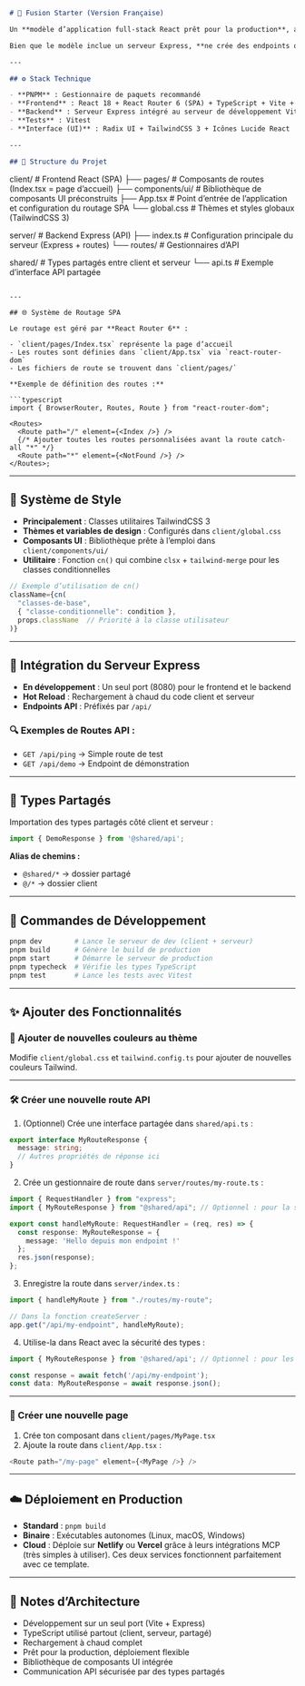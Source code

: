 
```markdown
# 🚀 Fusion Starter (Version Française)

Un **modèle d’application full-stack React prêt pour la production**, avec un **serveur Express intégré**, utilisant **React Router 6** en mode **SPA**, **TypeScript**, **Vitest**, **Zod**, et des outils modernes.

Bien que le modèle inclue un serveur Express, **ne crée des endpoints que lorsque c’est strictement nécessaire**, par exemple pour encapsuler une logique qui **doit rester côté serveur**, comme la gestion de **clés privées** ou certaines **opérations sur la base de données**.

---

## ⚙️ Stack Technique

- **PNPM** : Gestionnaire de paquets recommandé  
- **Frontend** : React 18 + React Router 6 (SPA) + TypeScript + Vite + TailwindCSS 3  
- **Backend** : Serveur Express intégré au serveur de développement Vite  
- **Tests** : Vitest  
- **Interface (UI)** : Radix UI + TailwindCSS 3 + Icônes Lucide React  

---

## 🧱 Structure du Projet

```

client/                   # Frontend React (SPA)
├── pages/                # Composants de routes (Index.tsx = page d’accueil)
├── components/ui/        # Bibliothèque de composants UI préconstruits
├── App.tsx               # Point d’entrée de l’application et configuration du routage SPA
└── global.css            # Thèmes et styles globaux (TailwindCSS 3)

server/                   # Backend Express (API)
├── index.ts              # Configuration principale du serveur (Express + routes)
└── routes/               # Gestionnaires d’API

shared/                   # Types partagés entre client et serveur
└── api.ts                # Exemple d’interface API partagée

````

---

## 🌐 Système de Routage SPA

Le routage est géré par **React Router 6** :

- `client/pages/Index.tsx` représente la page d’accueil  
- Les routes sont définies dans `client/App.tsx` via `react-router-dom`  
- Les fichiers de route se trouvent dans `client/pages/`

**Exemple de définition des routes :**

```typescript
import { BrowserRouter, Routes, Route } from "react-router-dom";

<Routes>
  <Route path="/" element={<Index />} />
  {/* Ajouter toutes les routes personnalisées avant la route catch-all "*" */}
  <Route path="*" element={<NotFound />} />
</Routes>;
````

---

## 🎨 Système de Style

* **Principalement** : Classes utilitaires TailwindCSS 3
* **Thèmes et variables de design** : Configurés dans `client/global.css`
* **Composants UI** : Bibliothèque prête à l’emploi dans `client/components/ui/`
* **Utilitaire** : Fonction `cn()` qui combine `clsx` + `tailwind-merge` pour les classes conditionnelles

```typescript
// Exemple d’utilisation de cn()
className={cn(
  "classes-de-base",
  { "classe-conditionnelle": condition },
  props.className  // Priorité à la classe utilisateur
)}
```

---

## 🧩 Intégration du Serveur Express

* **En développement** : Un seul port (8080) pour le frontend et le backend
* **Hot Reload** : Rechargement à chaud du code client et serveur
* **Endpoints API** : Préfixés par `/api/`

### 🔍 Exemples de Routes API :

* `GET /api/ping` → Simple route de test
* `GET /api/demo` → Endpoint de démonstration

---

## 🔗 Types Partagés

Importation des types partagés côté client et serveur :

```typescript
import { DemoResponse } from '@shared/api';
```

**Alias de chemins :**

* `@shared/*` → dossier partagé
* `@/*` → dossier client

---

## 🧰 Commandes de Développement

```bash
pnpm dev        # Lance le serveur de dev (client + serveur)
pnpm build      # Génère le build de production
pnpm start      # Démarre le serveur de production
pnpm typecheck  # Vérifie les types TypeScript
pnpm test       # Lance les tests avec Vitest
```

---

## ✨ Ajouter des Fonctionnalités

### 🎨 Ajouter de nouvelles couleurs au thème

Modifie `client/global.css` et `tailwind.config.ts` pour ajouter de nouvelles couleurs Tailwind.

---

### 🛠️ Créer une nouvelle route API

1. (Optionnel) Crée une interface partagée dans `shared/api.ts` :

```typescript
export interface MyRouteResponse {
  message: string;
  // Autres propriétés de réponse ici
}
```

2. Crée un gestionnaire de route dans `server/routes/my-route.ts` :

```typescript
import { RequestHandler } from "express";
import { MyRouteResponse } from "@shared/api"; // Optionnel : pour la sécurité des types

export const handleMyRoute: RequestHandler = (req, res) => {
  const response: MyRouteResponse = {
    message: 'Hello depuis mon endpoint !'
  };
  res.json(response);
};
```

3. Enregistre la route dans `server/index.ts` :

```typescript
import { handleMyRoute } from "./routes/my-route";

// Dans la fonction createServer :
app.get("/api/my-endpoint", handleMyRoute);
```

4. Utilise-la dans React avec la sécurité des types :

```typescript
import { MyRouteResponse } from '@shared/api'; // Optionnel : pour les types

const response = await fetch('/api/my-endpoint');
const data: MyRouteResponse = await response.json();
```

---

### 🧭 Créer une nouvelle page

1. Crée ton composant dans `client/pages/MyPage.tsx`
2. Ajoute la route dans `client/App.tsx` :

```typescript
<Route path="/my-page" element={<MyPage />} />
```

---

## ☁️ Déploiement en Production

* **Standard** : `pnpm build`
* **Binaire** : Exécutables autonomes (Linux, macOS, Windows)
* **Cloud** : Déploie sur **Netlify** ou **Vercel** grâce à leurs intégrations MCP (très simples à utiliser).
  Ces deux services fonctionnent parfaitement avec ce template.

---

## 🧠 Notes d’Architecture

* Développement sur un seul port (Vite + Express)
* TypeScript utilisé partout (client, serveur, partagé)
* Rechargement à chaud complet
* Prêt pour la production, déploiement flexible
* Bibliothèque de composants UI intégrée
* Communication API sécurisée par des types partagés

 